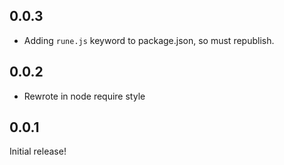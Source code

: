 ## 0.0.3

- Adding `rune.js` keyword to package.json, so must republish.

## 0.0.2

- Rewrote in node require style

## 0.0.1

Initial release!
